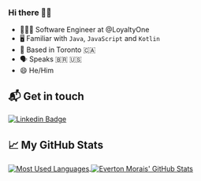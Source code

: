 ### Hi there 👋🏽

- 👨🏻‍💻 Software Engineer at @LoyaltyOne
- 🖥 Familiar with `Java`, `JavaScript` and `Kotlin`
- 📍 Based in Toronto 🇨🇦 
- 🗣️ Speaks 🇧🇷 🇺🇸
- 😄 He/Him

## 📬 Get in touch

[![Linkedin Badge](https://img.shields.io/badge/-EvertonMorais-blue?style=flat-square&logo=Linkedin&logoColor=white)][1]

## &#x1f4c8; My GitHub Stats

<a href="https://github.com/moraiseverton/moraiseverton">
  <img align="center" src="https://github-readme-stats.vercel.app/api/top-langs/?username=moraiseverton&title_color=ffffff&text_color=c9cacc&icon_color=2bbc8a&bg_color=1d1f21" alt="Most Used Languages" />
</a>

<a href="https://github.com/moraiseverton/moraiseverton">
  <img align="center" src="https://github-readme-stats.vercel.app/api?username=moraiseverton&show_icons=true&line_height=27&count_private=true&title_color=ffffff&text_color=c9cacc&icon_color=2bbc8a&bg_color=1d1f21" alt="Everton Morais' GitHub Stats" />
</a>

[1]: https://www.linkedin.com/in/esdmorais

<!--
**moraiseverton/moraiseverton** is a ✨ _special_ ✨ repository because its `README.md` (this file) appears on your GitHub profile.

Here are some ideas to get you started:

- 🔭 I’m currently working on ...
- 🌱 I’m currently learning ...
- 👯 I’m looking to collaborate on ...
- 🤔 I’m looking for help with ...
- 💬 Ask me about ...
- 📫 How to reach me: ...
- 😄 Pronouns: ...
- ⚡ Fun fact: ...
-->
